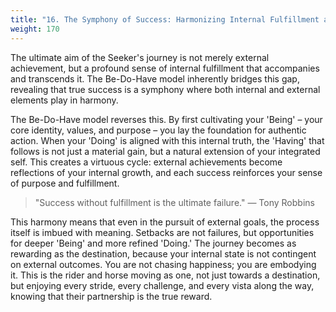 ```yaml
---
title: "16. The Symphony of Success: Harmonizing Internal Fulfillment and External Achievement"
weight: 170
---
```


The ultimate aim of the Seeker's journey is not merely external achievement, but a profound sense of internal fulfillment that accompanies and transcends it. The Be-Do-Have model inherently bridges this gap, revealing that true success is a symphony where both internal and external elements play in harmony.

The Be-Do-Have model reverses this. By first cultivating your 'Being' – your core identity, values, and purpose – you lay the foundation for authentic action. When your 'Doing' is aligned with this internal truth, the 'Having' that follows is not just a material gain, but a natural extension of your integrated self. This creates a virtuous cycle: external achievements become reflections of your internal growth, and each success reinforces your sense of purpose and fulfillment.

> "Success without fulfillment is the ultimate failure."
— Tony Robbins

This harmony means that even in the pursuit of external goals, the process itself is imbued with meaning. Setbacks are not failures, but opportunities for deeper 'Being' and more refined 'Doing.' The journey becomes as rewarding as the destination, because your internal state is not contingent on external outcomes. You are not chasing happiness; you are embodying it. This is the rider and horse moving as one, not just towards a destination, but enjoying every stride, every challenge, and every vista along the way, knowing that their partnership is the true reward.